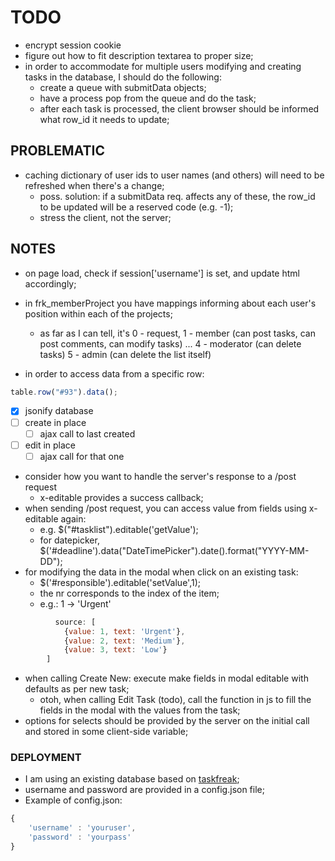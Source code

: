 # TODO
- encrypt session cookie
- figure out how to fit description textarea to proper size;
- in order to accommodate for multiple users modifying and creating tasks in the database, I should do the following:
  - create a queue with submitData objects;
  - have a process pop from the queue and do the task;
  - after each task is processed, the client browser should be informed what row_id it needs to update;

## PROBLEMATIC
- caching dictionary of user ids to user names (and others) will need to be refreshed when there's a change;
  - poss. solution: if a submitData req. affects any of these, the row_id to be updated will be a reserved code (e.g. -1);
  - stress the client, not the server;

## NOTES
- on page load, check if session['username'] is set, and update html accordingly;

- in frk_memberProject you have mappings informing about each user's position within each of the projects;
    - as far as I can tell, it's 0 - request, 
    1 - member (can post tasks, can post comments, can modify tasks)
    ...
    4 - moderator (can delete tasks)
    5 - admin (can delete the list itself)

- in order to access data from a specific row:
```javascript
table.row("#93").data();
```
- [x] jsonify database
- [ ] create in place
  - [ ] ajax call to last created
- [ ] edit in place
  - [ ] ajax call for that one

- consider how you want to handle the server's response to a /post request
  - x-editable provides a success callback;
- when sending /post request, you can access value from fields using x-editable again:
  - e.g. $("#tasklist").editable('getValue');
  - for datepicker, $('#deadline').data("DateTimePicker").date().format("YYYY-MM-DD");
- for modifying the data in the modal when click on an existing task:
  -  $('#responsible').editable('setValue',1);
  - the nr corresponds to the index of the item;
  - e.g.: 1 -> 'Urgent'
```javascript
          source: [
            {value: 1, text: 'Urgent'},
            {value: 2, text: 'Medium'},
            {value: 3, text: 'Low'}
        ]
```

- when calling Create New: execute make fields in modal editable with defaults as per new task;
    - otoh, when calling Edit Task (todo), call the function in js to fill the fields in the modal with the values from the task;
- options for selects should be provided by the server on the initial call and stored in some client-side variable; 
  
### DEPLOYMENT

- I am using an existing database based on [taskfreak](http://www.taskfreak.com/);
- username and password are provided in a config.json file;
- Example of config.json:
```javascript
{
    'username' : 'youruser',
    'password' : 'yourpass'
}
```
